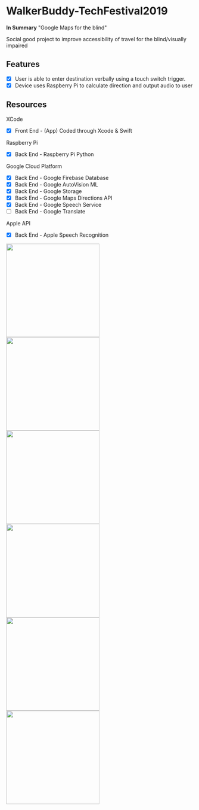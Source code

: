 # WalkerBuddy-TechFestival2019

**In Summary** "Google Maps for the blind"

Social good project to improve accessibility of travel for the blind/visually impaired

## Features
- [X] User is able to enter destination verbally using a touch switch trigger.
- [X] Device uses Raspberry Pi to calculate direction and output audio to user

## Resources
XCode
- [X] Front End - (App) Coded through Xcode & Swift

Raspberry Pi

- [X] Back End - Raspberry Pi Python

Google Cloud Platform

- [X] Back End - Google Firebase Database
- [X] Back End - Google AutoVision ML
- [X] Back End - Google Storage
- [X] Back End - Google Maps Directions API
- [X] Back End - Google Speech Service
- [ ] Back End - Google Translate

Apple API

- [X] Back End - Apple Speech Recognition

<img src="https://github.com/kc3585/WalkerBuddy-TechFestival2019/blob/master/designDescription.PNG" width=250><br>
<img src="https://github.com/kc3585/WalkerBuddy-TechFestival2019/blob/master/homeScreen.PNG" width=250><br>
<img src="https://github.com/kc3585/WalkerBuddy-TechFestival2019/blob/master/screen.PNG" width=250><br>
<img src="https://github.com/kc3585/WalkerBuddy-TechFestival2019/blob/master/Firebase.png" width=250><br>
<img src="https://github.com/kc3585/WalkerBuddy-TechFestival2019/blob/master/storage.PNG" width=250><br>
<img src="https://github.com/kc3585/WalkerBuddy-TechFestival2019/blob/master/thumbnail.PNG" width=250><br>
